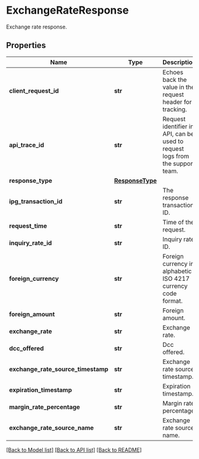 # ExchangeRateResponse

Exchange rate response.
## Properties
Name | Type | Description | Notes
------------ | ------------- | ------------- | -------------
**client_request_id** | **str** | Echoes back the value in the request header for tracking. | [optional] 
**api_trace_id** | **str** | Request identifier in API, can be used to request logs from the support team. | [optional] 
**response_type** | [**ResponseType**](ResponseType.md) |  | [optional] 
**ipg_transaction_id** | **str** | The response transaction ID. | [optional] 
**request_time** | **str** | Time of the request. | [optional] 
**inquiry_rate_id** | **str** | Inquiry rate ID. | [optional] 
**foreign_currency** | **str** | Foreign currency in alphabetic ISO 4217 currency code format. | [optional] 
**foreign_amount** | **str** | Foreign amount. | [optional] 
**exchange_rate** | **str** | Exchange rate. | [optional] 
**dcc_offered** | **str** | Dcc offered. | [optional] 
**exchange_rate_source_timestamp** | **str** | Exchange rate source timestamp. | [optional] 
**expiration_timestamp** | **str** | Expiration timestamp. | [optional] 
**margin_rate_percentage** | **str** | Margin rate percentage. | [optional] 
**exchange_rate_source_name** | **str** | Exchange rate source name. | [optional] 

[[Back to Model list]](../README.md#documentation-for-models) [[Back to API list]](../README.md#documentation-for-api-endpoints) [[Back to README]](../README.md)


